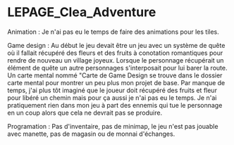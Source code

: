 # LEPAGE_Clea_Adventure
Animation :
Je n'ai pas eu le temps de faire des animations pour les tiles.

Game design :
Au début le jeu devait être un jeu avec un système de quête où il fallait récupéré des fleurs et des fruits à conotation romantiques pour rendre de nouveau un village joyeux. Lorsque le personnage récupérait un élément de quête un autre personnages s'interposait pour lui barer la route. Un carte mental nommé "Carte de Game Design se trouve dans le dossier carte mental pour montrer un peu plus mon projet de base. Par manque de temps, j'ai plus tôt imaginé que le joueur doit récupéré des fruits et fleur pour libéré un chemin mais pour ça aussi je n'ai pas eu le temps.
Je n'ai pratiquement rien dans mon jeu à part des ennemis qui tue le personnage en un coup alors que cela ne devrait pas se produire. 

Programation : Pas d'inventaire, pas de minimap, le jeu n'est pas jouable avec manette, pas de magasin ou de monnai d'échanges.
